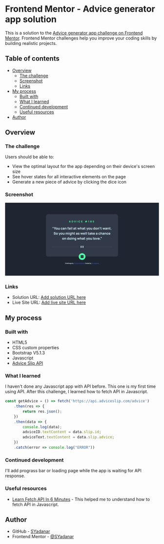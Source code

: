 # Frontend Mentor - Advice generator app solution

This is a solution to the [Advice generator app challenge on Frontend Mentor](https://www.frontendmentor.io/challenges/advice-generator-app-QdUG-13db). Frontend Mentor challenges help you improve your coding skills by building realistic projects.

## Table of contents

- [Overview](#overview)
  - [The challenge](#the-challenge)
  - [Screenshot](#screenshot)
  - [Links](#links)
- [My process](#my-process)
  - [Built with](#built-with)
  - [What I learned](#what-i-learned)
  - [Continued development](#continued-development)
  - [Useful resources](#useful-resources)
- [Author](#author)

## Overview

### The challenge

Users should be able to:

- View the optimal layout for the app depending on their device's screen size
- See hover states for all interactive elements on the page
- Generate a new piece of advice by clicking the dice icon

### Screenshot

![](design/screenshot.png)

### Links

- Solution URL: [Add solution URL here](https://your-solution-url.com)
- Live Site URL: [Add live site URL here](https://your-live-site-url.com)

## My process

### Built with

- HTML5
- CSS custom properties
- Bootstrap V5.1.3
- Javascript
- [Advice Slip API](https://api.adviceslip.com)

### What I learned

I haven't done any Javascript app with API before. This one is my first time using API. After this challenge, I learned how to fetch API in Javascript.

```js
const getAdvice = () => fetch('https://api.adviceslip.com/advice')
	.then(res => {
		return res.json();
	})
	.then(data => {
		console.log(data);
		adviceID.textContent = data.slip.id;
		adviceText.textContent = data.slip.advice;
	})
	.catch(error => console.log("ERROR"))
```

### Continued development

I'll add prograss bar or loading page while the app is waiting for API response.

### Useful resources

- [Learn Fetch API In 6 Minutes](https://www.youtube.com/watch?v=cuEtnrL9-H0) - This helped me to understand how to fetch API in Javascript.

## Author

- GitHub - [SYadanar](https://github.com/SYadanar)
- Frontend Mentor - [@SYadanar](https://www.frontendmentor.io/profile/SYadanar)